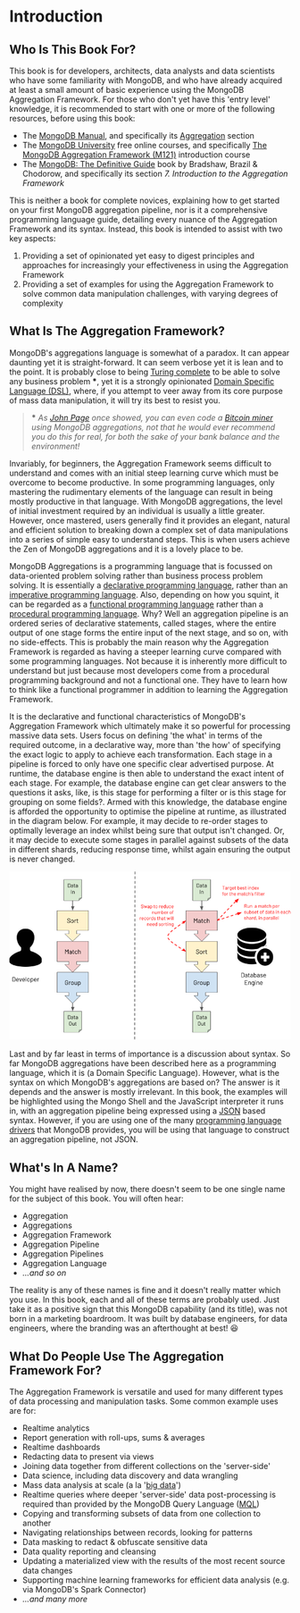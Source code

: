# Introduction

## Who Is This Book For? 

This book is for developers, architects, data analysts and data scientists who have some familiarity with MongoDB, and who have already acquired at least a small amount of basic experience using the MongoDB Aggregation Framework. For those who don't yet have this 'entry level' knowledge, it is recommended to start with one or more of the following resources, before using this book:

 * The [MongoDB Manual](https://docs.mongodb.com/manual/), and specifically its [Aggregation](https://docs.mongodb.com/manual/aggregation/) section
 * The [MongoDB University](https://university.mongodb.com/) free online courses, and specifically [The MongoDB Aggregation Framework (M121)](https://university.mongodb.com/courses/M121/about) introduction course
 * The [MongoDB: The Definitive Guide](https://www.oreilly.com/library/view/mongodb-the-definitive/9781491954454/) book by Bradshaw, Brazil & Chodorow, and specifically its section _7. Introduction to the Aggregation Framework_

This is neither a book for complete novices, explaining how to get started on your first MongoDB aggregation pipeline, nor is it a comprehensive programming language guide, detailing every nuance of the Aggregation Framework and its syntax. Instead, this book is intended to assist with two key aspects:

 1. Providing a set of opinionated yet easy to digest principles and approaches for increasingly your effectiveness in using the Aggregation Framework
 2. Providing a set of examples for using the Aggregation Framework to solve common data manipulation challenges, with varying degrees of complexity


## What Is The Aggregation Framework?

MongoDB's aggregations language is somewhat of a paradox. It can appear daunting yet it is straight-forward. It can seem verbose yet it is lean and to the point. It is probably close to being [Turing complete](https://en.wikipedia.org/wiki/Turing_completeness) to be able to solve any business problem __*__, yet it is a strongly opinionated [Domain Specific Language (DSL)](https://en.wikipedia.org/wiki/Domain-specific_language), where, if you attempt to veer away from its core purpose of mass data manipulation, it will try its best to resist you.

> __*__ _As [John Page](http://ilearnasigoalong.blogspot.com/) once showed, you can even code a [Bitcoin miner](https://github.com/johnlpage/MongoAggMiner) using MongoDB aggregations, not that he would ever recommend you do this for real, for both the sake of your bank balance and the environment!_

Invariably, for beginners, the Aggregation Framework seems difficult to understand and comes with an initial steep learning curve which must be overcome to become productive. In some programming languages, only mastering the rudimentary elements of the language can result in being mostly productive in that language. With MongoDB aggregations, the level of initial investment required by an individual is usually a little greater. However, once mastered, users generally find it provides an elegant, natural and efficient solution to breaking down a complex set of data manipulations into a series of simple easy to understand steps. This is when users achieve the Zen of MongoDB aggregations and it is a lovely place to be.

MongoDB Aggregations is a programming language that is focussed on data-oriented problem solving rather than business process problem solving. It is essentially a [declarative programming language](https://en.wikipedia.org/wiki/Declarative_programming), rather than an [imperative programming language](https://en.wikipedia.org/wiki/Imperative_programming). Also, depending on how you squint, it can be regarded as a [functional programming language](https://en.wikipedia.org/wiki/Functional_programming) rather than a [procedural programming language](https://en.wikipedia.org/wiki/Procedural_programming). Why? Well an aggregation pipeline is an ordered series of declarative statements, called stages, where the entire output of one stage forms the entire input of the next stage, and so on, with no side-effects. This is probably the main reason why the Aggregation Framework is regarded as having a steeper learning curve compared with some programming languages. Not because it is inherently more difficult to understand but just because most developers come from a procedural programming background and not a functional one. They have to learn how to think like a functional programmer in addition to learning the Aggregation Framework.

It is the declarative and functional characteristics of MongoDB's Aggregation Framework which ultimately make it so powerful for processing massive data sets. Users focus on defining 'the what' in terms of the required outcome, in a declarative way, more than 'the how' of specifying the exact logic to apply to achieve each transformation. Each stage in a pipeline is forced to only have one specific clear advertised purpose. At runtime, the database engine is then able to understand the exact intent of each stage. For example, the database engine can get clear answers to the questions it asks, like, is this stage for performing a filter or is this stage for grouping on some fields?. Armed with this knowledge, the database engine is afforded the opportunity to optimise the pipeline at runtime, as illustrated in the diagram below. For example, it may decide to re-order stages to optimally leverage an index whilst being sure that output isn't changed. Or, it may decide to execute some stages in parallel against subsets of the data in different shards, reducing response time, whilst again ensuring the output is never changed.

![DB Engine Aggregations Optimisations](./pics/optimise.png)

Last and by far least in terms of importance is a discussion about syntax. So far MongoDB aggregations have been described here as a programming language, which it is (a Domain Specific Language). However, what is the syntax on which MongoDB's aggregations are based on? The answer is it depends and the answer is mostly irrelevant. In this book, the examples will be highlighted using the Mongo Shell and the JavaScript interpreter it runs in, with an aggregation pipeline being expressed using a [JSON](https://en.wikipedia.org/wiki/JSON) based syntax. However, if you are using one of the many [programming language drivers](https://docs.mongodb.com/drivers/) that MongoDB provides, you will be using that language to construct an aggregation pipeline, not JSON.


## What's In A Name?

You might have realised by now, there doesn't seem to be one single name for the subject of this book. You will often hear:

* Aggregation
* Aggregations
* Aggregation Framework
* Aggregation Pipeline
* Aggregation Pipelines
* Aggregation Language
* _...and so on_

The reality is any of these names is fine and it doesn't really matter which you use. In this book, each and all of these terms are probably used. Just take it as a positive sign that this MongoDB capability (and its title), was not born in a marketing boardroom. It was built by database engineers, for data engineers, where the branding was an afterthought at best! &#128518;


## What Do People Use The Aggregation Framework For?

The Aggregation Framework is versatile and used for many different types of data processing and manipulation tasks. Some common example uses are for:

* Realtime analytics
* Report generation with roll-ups, sums & averages
* Realtime dashboards
* Redacting data to present via views
* Joining data together from different collections on the 'server-side'
* Data science, including data discovery and data wrangling
* Mass data analysis at scale (a la '[big data](https://en.wikipedia.org/wiki/Big_data)')
* Realtime queries where deeper 'server-side' data post-processing is required than provided by the MongoDB Query Language ([MQL](https://docs.mongodb.com/manual/crud/))
* Copying and transforming subsets of data from one collection to another
* Navigating relationships between records, looking for patterns
* Data masking to redact & obfuscate sensitive data
* Data quality reporting and cleansing
* Updating a materialized view with the results of the most recent source data changes
* Supporting machine learning frameworks for efficient data analysis (e.g. via MongoDB's Spark Connector)
* _...and many more_

